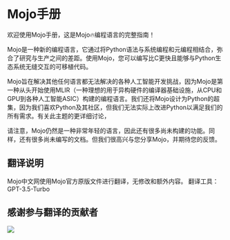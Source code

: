 # Mojo手册

欢迎使用Mojo手册，这是Mojo🔥编程语言的完整指南！

Mojo是一种新的编程语言，它通过将Python语法与系统编程和元编程相结合，弥合了研究与生产之间的差距。使用Mojo，您可以编写比C更快且能够与Python生态系统无缝交互的可移植代码。

Mojo旨在解决其他任何语言都无法解决的各种人工智能开发挑战，因为Mojo是第一种从头开始使用MLIR（一种理想的用于异构硬件的编译器基础设施，从CPU和GPU到各种人工智能ASIC）构建的编程语言。我们还将Mojo设计为Python的超集，因为我们喜欢Python及其社区，但我们无法实际上改进Python以满足我们的所有需求。有关此主题的更详细讨论，

请注意，Mojo仍然是一种非常年轻的语言，因此还有很多尚未构建的功能。同样，还有很多尚未编写的文档。但我们很高兴与您分享Mojo，并期待您的反馈。

## 翻译说明
Mojo中文网使用Mojo官方原版文件进行翻译，无修改和额外内容。
翻译工具：GPT-3.5-Turbo

## 感谢参与翻译的贡献者
<div>
    <a href="https://github.com/shadowqcom/mojo_CN/graphs/contributors" target="_blank">
    <img src="https://contrib.rocks/image?repo=shadowqcom/mojo_CN" />
    </a>
</div>

